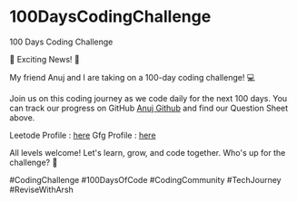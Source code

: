 # 100DaysCodingChallenge
100 Days Coding Challenge

🚀 Exciting News! 🚀

My friend Anuj and I are taking on a 100-day coding challenge! 💻

Join us on this coding journey as we code daily for the next 100 days. You can track our progress on GitHub [Anuj Github](https://github.com/aasn0119/100daysCodingChallenge) and find our Question Sheet above.

Leetode Profile : [here](https://leetcode.com/subrat29/)
Gfg Profile : [here](https://auth.geeksforgeeks.org/user/subrat29) 


All levels welcome! Let's learn, grow, and code together. Who's up for the challenge? 🙌

#CodingChallenge #100DaysOfCode #CodingCommunity #TechJourney #ReviseWithArsh
